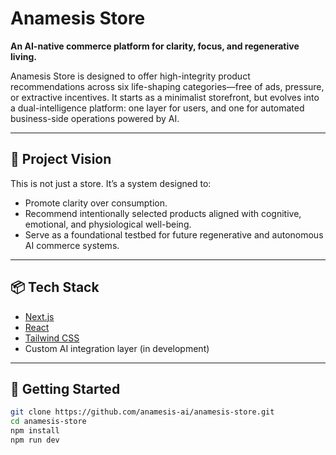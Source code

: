 # Anamesis Store

**An AI-native commerce platform for clarity, focus, and regenerative living.**

Anamesis Store is designed to offer high-integrity product recommendations across six life-shaping categories—free of ads, pressure, or extractive incentives. It starts as a minimalist storefront, but evolves into a dual-intelligence platform: one layer for users, and one for automated business-side operations powered by AI.

---

## 🌱 Project Vision

This is not just a store. It’s a system designed to:

- Promote clarity over consumption.
- Recommend intentionally selected products aligned with cognitive, emotional, and physiological well-being.
- Serve as a foundational testbed for future regenerative and autonomous AI commerce systems.

---

## 📦 Tech Stack

- [Next.js](https://nextjs.org/)
- [React](https://react.dev/)
- [Tailwind CSS](https://tailwindcss.com/)
- Custom AI integration layer (in development)

---

## 🚀 Getting Started

```bash
git clone https://github.com/anamesis-ai/anamesis-store.git
cd anamesis-store
npm install
npm run dev

